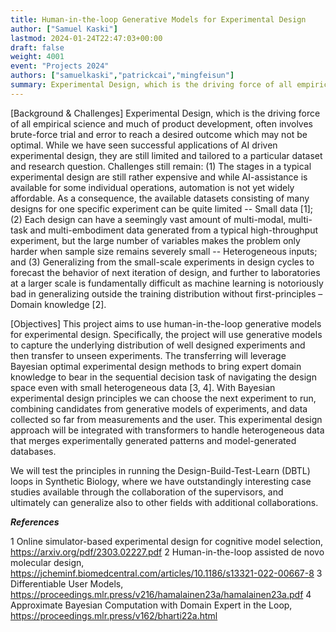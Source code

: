 ```yaml
---
title: Human-in-the-loop Generative Models for Experimental Design
author: ["Samuel Kaski"]
lastmod: 2024-01-24T22:47:03+00:00
draft: false
weight: 4001
event: "Projects 2024"
authors: ["samuelkaski","patrickcai","mingfeisun"]
summary: Experimental Design, which is the driving force of all empirical science and much of product development, involves brute-force trial and error to reach a desired outcome. While we have seen successful applications of AI driven experimental design, they are still faced with the challenges of small data, heterogeneous inputs, and domain knowledge. This project aims to use human-in-the-loop generative models to tackle these challenges. We will test the principles in running the Design-Build-Test-Learn (DBTL) loops in Synthetic Biology through the collaboration of the supervisors.
---
```


[Background & Challenges] Experimental Design, which is the driving force of all empirical science and much of product development, often involves brute-force trial and error to reach a desired outcome which may not be optimal. While we have seen successful applications of AI driven experimental design, they are still limited and tailored to a particular dataset and research question. Challenges still remain: (1) The stages in a typical experimental design are still rather expensive and while AI-assistance is available for some individual operations, automation is not yet widely affordable. As a consequence, the available datasets consisting of many designs for one specific experiment can be quite limited -- Small data [1]; (2) Each design can have a seemingly vast amount of multi-modal, multi-task and multi-embodiment data generated from a typical high-throughput experiment, but the large number of variables makes the problem only harder when sample size remains severely small -- Heterogeneous inputs; and (3) Generalizing from the small-scale experiments in design cycles to forecast the behavior of next iteration of design, and further to laboratories at a larger scale is fundamentally difficult as machine learning is notoriously bad in generalizing outside the training distribution without first-principles – Domain knowledge [2].
 
[Objectives] This project aims to use human-in-the-loop generative models for experimental design. Specifically, the project will use generative models to capture the underlying distribution of well designed experiments and then transfer to unseen experiments. The transferring will leverage 
Bayesian optimal experimental design methods to bring expert domain knowledge to bear in the sequential decision task of navigating the design space even with small heterogeneous data [3, 4]. With Bayesian experimental design principles we can choose the next experiment to run, combining candidates from generative models of experiments, and data collected so far from measurements and the user. This experimental design approach will be integrated with transformers to handle heterogeneous data that merges experimentally generated patterns and model-generated databases. 

We will test the principles in running the Design-Build-Test-Learn (DBTL)  loops in Synthetic Biology, where we have outstandingly interesting case studies available through the collaboration of the supervisors, and ultimately can generalize also to other fields with additional collaborations.


***References***

1 Online simulator-based experimental design for cognitive model selection, https://arxiv.org/pdf/2303.02227.pdf 
2 Human-in-the-loop assisted de novo molecular design, https://jcheminf.biomedcentral.com/articles/10.1186/s13321-022-00667-8 
3 Differentiable User Models, https://proceedings.mlr.press/v216/hamalainen23a/hamalainen23a.pdf 
4 Approximate Bayesian Computation with Domain Expert in the Loop, https://proceedings.mlr.press/v162/bharti22a.html 
